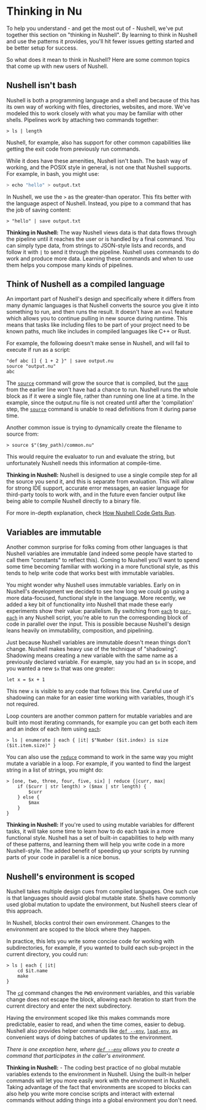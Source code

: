 # Thinking in Nu

To help you understand - and get the most out of - Nushell, we've put together this section on "thinking in Nushell". By learning to think in Nushell and use the patterns it provides, you'll hit fewer issues getting started and be better setup for success.

So what does it mean to think in Nushell? Here are some common topics that come up with new users of Nushell.

## Nushell isn't bash

Nushell is both a programming language and a shell and because of this has its own way of working with files, directories, websites, and more. We've modeled this to work closely with what you may be familiar with other shells. Pipelines work by attaching two commands together:

```nu
> ls | length
```

Nushell, for example, also has support for other common capabilities like getting the exit code from previously run commands.

While it does have these amenities, Nushell isn't bash. The bash way of working, and the POSIX style in general, is not one that Nushell supports. For example, in bash, you might use:

```sh
> echo "hello" > output.txt
```

In Nushell, we use the `>` as the greater-than operator. This fits better with the language aspect of Nushell. Instead, you pipe to a command that has the job of saving content:

```nu
> "hello" | save output.txt
```

**Thinking in Nushell:** The way Nushell views data is that data flows through the pipeline until it reaches the user or is handled by a final command. You can simply type data, from strings to JSON-style lists and records, and follow it with `|` to send it through the pipeline. Nushell uses commands to do work and produce more data. Learning these commands and when to use them helps you compose many kinds of pipelines.

## Think of Nushell as a compiled language

An important part of Nushell's design and specifically where it differs from many dynamic languages is that Nushell converts the source you give it into something to run, and then runs the result. It doesn't have an `eval` feature which allows you to continue pulling in new source during runtime. This means that tasks like including files to be part of your project need to be known paths, much like includes in compiled languages like C++ or Rust.

For example, the following doesn't make sense in Nushell, and will fail to execute if run as a script:

```nu
"def abc [] { 1 + 2 }" | save output.nu
source "output.nu"
abc
```

The [`source`](/commands/docs/source.md) command will grow the source that is compiled, but the [`save`](/commands/docs/save.md) from the earlier line won't have had a chance to run. Nushell runs the whole block as if it were a single file, rather than running one line at a time. In the example, since the output.nu file is not created until after the 'compilation' step, the [`source`](/commands/docs/source.md) command is unable to read definitions from it during parse time.

Another common issue is trying to dynamically create the filename to source from:

```nu
> source $"($my_path)/common.nu"
```

This would require the evaluator to run and evaluate the string, but unfortunately Nushell needs this information at compile-time.

**Thinking in Nushell:** Nushell is designed to use a single compile step for all the source you send it, and this is separate from evaluation. This will allow for strong IDE support, accurate error messages, an easier language for third-party tools to work with, and in the future even fancier output like being able to compile Nushell directly to a binary file.

For more in-depth explanation, check [How Nushell Code Gets Run](how_nushell_code_gets_run.md).

## Variables are immutable

Another common surprise for folks coming from other languages is that Nushell variables are immutable (and indeed some people have started to call them "constants" to reflect this). Coming to Nushell you'll want to spend some time becoming familiar with working in a more functional style, as this tends to help write code that works best with immutable variables.

You might wonder why Nushell uses immutable variables. Early on in Nushell's development we decided to see how long we could go using a more data-focused, functional style in the language. More recently, we added a key bit of functionality into Nushell that made these early experiments show their value: parallelism. By switching from [`each`](/commands/docs/each.md) to [`par-each`](/commands/docs/par-each.md) in any Nushell script, you're able to run the corresponding block of code in parallel over the input. This is possible because Nushell's design leans heavily on immutability, composition, and pipelining.

Just because Nushell variables are immutable doesn't mean things don't change. Nushell makes heavy use of the technique of "shadowing". Shadowing means creating a new variable with the same name as a previously declared variable. For example, say you had an `$x` in scope, and you wanted a new `$x` that was one greater:

```nu
let x = $x + 1
```

This new `x` is visible to any code that follows this line. Careful use of shadowing can make for an easier time working with variables, though it's not required.

Loop counters are another common pattern for mutable variables and are built into most iterating commands, for example you can get both each item and an index of each item using [`each`](/commands/docs/each.md):

```nu
> ls | enumerate | each { |it| $"Number ($it.index) is size ($it.item.size)" }
```

You can also use the [`reduce`](/commands/docs/reduce.md) command to work in the same way you might mutate a variable in a loop. For example, if you wanted to find the largest string in a list of strings, you might do:

```nu
> [one, two, three, four, five, six] | reduce {|curr, max|
    if ($curr | str length) > ($max | str length) {
        $curr
    } else {
        $max
    }
}
```

**Thinking in Nushell:** If you're used to using mutable variables for different tasks, it will take some time to learn how to do each task in a more functional style. Nushell has a set of built-in capabilities to help with many of these patterns, and learning them will help you write code in a more Nushell-style. The added benefit of speeding up your scripts by running parts of your code in parallel is a nice bonus.

## Nushell's environment is scoped

Nushell takes multiple design cues from compiled languages. One such cue is that languages should avoid global mutable state. Shells have commonly used global mutation to update the environment, but Nushell steers clear of this approach.

In Nushell, blocks control their own environment. Changes to the environment are scoped to the block where they happen.

In practice, this lets you write some concise code for working with subdirectories, for example, if you wanted to build each sub-project in the current directory, you could run:

```nu
> ls | each { |it|
    cd $it.name
    make
}
```

The [`cd`](/commands/docs/cd.md) command changes the `PWD` environment variables, and this variable change does not escape the block, allowing each iteration to start from the current directory and enter the next subdirectory.

Having the environment scoped like this makes commands more predictable, easier to read, and when the time comes, easier to debug. Nushell also provides helper commands like [`def --env`](/commands/docs/def.md), [`load-env`](/commands/docs/load-env.md), as convenient ways of doing batches of updates to the environment.

_There is one exception here, where [`def --env`](/commands/docs/def.md) allows you to create a command that participates in the caller's environment._

**Thinking in Nushell:** - The coding best practice of no global mutable variables extends to the environment in Nushell. Using the built-in helper commands will let you more easily work with the environment in Nushell. Taking advantage of the fact that environments are scoped to blocks can also help you write more concise scripts and interact with external commands without adding things into a global environment you don't need.

